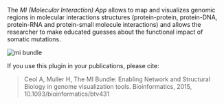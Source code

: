 The *MI (Molecular Interaction) App* allows to map and visualizes genomic regions in molecular interactions structures (protein-protein, protein-DNA, protein-RNA and protein-small molecule interactions) and allows the researcher to make educated guesses about the functional impact of somatic mutations.

![mi bundle](https://github.com/arnaudceol/igb-mi-bundle/blob/master/mi-bundle/src/main/resources/pictures/Capture.PNG)

If you use this plugin in your publications, please cite:

> Ceol A, Muller H,
> The MI Bundle: Enabling Network and Structural Biology in genome visualization tools.
> Bioinformatics, 2015, 10.1093/bioinformatics/btv431
